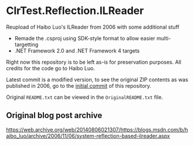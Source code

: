 # ClrTest.Reflection.ILReader

Reupload of Haibo Luo's ILReader from 2006 with some additional stuff
- Remade the .csproj using SDK-style format to allow easier multi-targetting
- .NET Framework 2.0 and .NET Framework 4 targets

Right now this repository is to be left as-is for preservation purposes. All credits for the code go to Haibo Luo.

Latest commit is a modified version, to see the original ZIP contents as was published in 2006, go to the [initial commit](https://github.com/Oreeeee/ClrTest.Reflection.ILReader/tree/adbe43e4466253d37e4e0174a2a7daeafd5c2e3c) of this repository.

Original `README.txt` can be viewed in the `OriginalREADME.txt` file.

## Original blog post archive
https://web.archive.org/web/20140806021307/https://blogs.msdn.com/b/haibo_luo/archive/2006/11/06/system-reflection-based-ilreader.aspx
